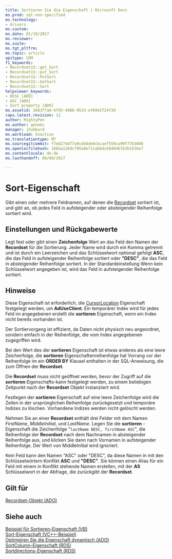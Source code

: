 ```yaml
---
title: Sortieren Sie die Eigenschaft | Microsoft Docs
ms.prod: sql-non-specified
ms.technology:
- drivers
ms.custom: 
ms.date: 01/19/2017
ms.reviewer: 
ms.suite: 
ms.tgt_pltfrm: 
ms.topic: article
apitype: COM
f1_keywords:
- Recordset15::get_Sort
- Recordset15::put_Sort
- Recordset15::PutSort
- Recordset15::GetSort
- Recordset15::Sort
helpviewer_keywords:
- DESC [ADO]
- ASC [ADO]
- Sort property [ADO]
ms.assetid: 3683ffa0-6f93-4906-9533-ef6942f24f39
caps.latest.revision: 11
author: MightyPen
ms.author: genemi
manager: jhubbard
ms.workload: Inactive
ms.translationtype: MT
ms.sourcegitcommit: f7e6274d77a9cdd4de6cbcaef559ca99f77b3608
ms.openlocfilehash: 16bba12bdcf95e8e71cab6dcb8404b7b3b1916e7
ms.contentlocale: de-de
ms.lasthandoff: 09/09/2017

---
```

# <a name="sort-property"></a>Sort-Eigenschaft
Gibt einen oder mehrere Feldnamen, auf denen die [Recordset](../../../ado/reference/ado-api/recordset-object-ado.md) sortiert ist, und gibt an, ob jedes Feld in aufsteigender oder absteigender Reihenfolge sortiert wird.  
  
## <a name="settings-and-return-values"></a>Einstellungen und Rückgabewerte  
 Legt fest oder gibt einen **Zeichenfolge** Wert an das Feld den Namen der **Recordset** für die Sortierung. Jeder Name wird durch ein Komma getrennt und ist durch ein Leerzeichen und das Schlüsselwort optional gefolgt **ASC**, die das Feld in aufsteigender Reihenfolge sortiert oder **"DESC"**, die das Feld in absteigender Reihenfolge sortiert. In der Standardeinstellung Wenn kein Schlüsselwort angegeben ist, wird das Feld in aufsteigender Reihenfolge sortiert.  
  
## <a name="remarks"></a>Hinweise  
 Diese Eigenschaft ist erforderlich, die [CursorLocation](../../../ado/reference/ado-api/cursorlocation-property-ado.md) Eigenschaft festgelegt werden, um **AdUseClient**. Ein temporärer Index wird für jedes Feld im angegebenen erstellt die **sortieren** Eigenschaft, wenn ein Index nicht bereits vorhanden ist.  
  
 Der Sortiervorgang ist effizient, da Daten nicht physisch neu angeordnet, sondern einfach in der Reihenfolge, die vom Index angegebenen zugegriffen wird.  
  
 Bei den Wert des der **sortieren** Eigenschaft ist etwas anderes als eine leere Zeichenfolge, die **sortieren** Eigenschaftenreihenfolge hat Vorrang vor der Reihenfolge im ein **ORDER BY** Klausel enthalten in der SQL-Anweisung, die zum Öffnen der **Recordset**.  
  
 Die **Recordset** muss nicht geöffnet werden, bevor der Zugriff auf die **sortieren** Eigenschafts-kann festgelegt werden, zu einem beliebigen Zeitpunkt nach der **Recordset** Objekt instanziiert wird.  
  
 Festlegen der **sortieren** Eigenschaft auf eine leere Zeichenfolge wird die Zeilen in der ursprünglichen Reihenfolge zurückgesetzt und temporäre Indizes zu löschen. Vorhandene Indizes werden nicht gelöscht werden.  
  
 Nehmen Sie an einer **Recordset** enthält drei Felder mit dem Namen *FirstName*, *MiddleInitial*, und *LastName*. Legen Sie die **sortieren** -Eigenschaft die Zeichenfolge "`lastName DESC, firstName ASC`", die Reihenfolge der **Recordset** nach dem Nachnamen in absteigender Reihenfolge aus, und klicken Sie dann nach Vornamen in aufsteigender Reihenfolge. Der Wert von MiddleInitial wird ignoriert.  
  
 Kein Feld kann den Namen "ASC" oder "DESC", da diese Namen in mit den Schlüsselwörtern Konflikt **ASC** und **"DESC"**. Sie können einen Alias für ein Feld mit einem in Konflikt stehende Namen erstellen, mit der **AS** Schlüsselwort in der Abfrage, die zurückgibt der **Recordset**.  
  
## <a name="applies-to"></a>Gilt für  
 [Recordset-Objekt (ADO)](../../../ado/reference/ado-api/recordset-object-ado.md)  
  
## <a name="see-also"></a>Siehe auch  
 [Beispiel für Sortieren-Eigenschaft (VB)](../../../ado/reference/ado-api/sort-property-example-vb.md)   
 [Sort-Eigenschaft (VC++-Beispiel)](../../../ado/reference/ado-api/sort-property-example-vc.md)   
 [Optimieren Sie die Eigenschaft dynamisch (ADO)](../../../ado/reference/ado-api/optimize-property-dynamic-ado.md)   
 [SortColumn-Eigenschaft (RDS)](../../../ado/reference/rds-api/sortcolumn-property-rds.md)   
 [Sortdirections-Eigenschaft (RDS)](../../../ado/reference/rds-api/sortdirection-property-rds.md)

